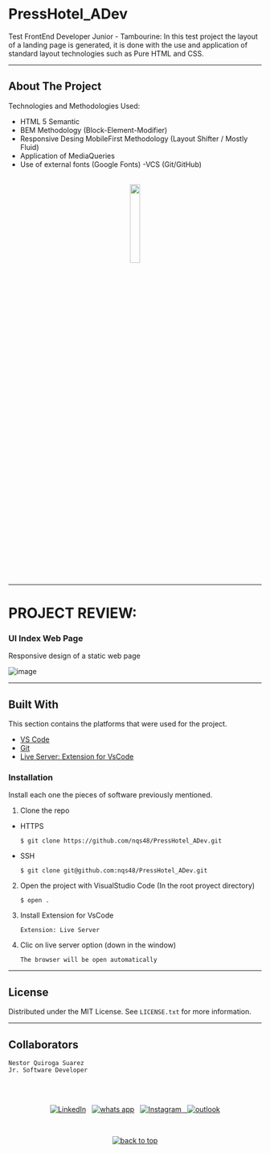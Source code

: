 # PressHotel_ADev

Test FrontEnd Developer Junior - Tambourine: In this test project the layout of a landing page is generated, it is done with the use and application of standard layout technologies such as Pure HTML and CSS.

---

<!-- ABOUT THE PROJECT -->
## About The Project

Technologies and Methodologies Used:

- HTML 5 Semantic
- BEM Methodology (Block-Element-Modifier)
- Responsive Desing MobileFirst Methodology (Layout Shifter / Mostly Fluid)
- Application of MediaQueries
- Use of external fonts (Google Fonts)
-VCS (Git/GitHub)

<p align="center">
<br/>
<a href="https://adev-presshotel-clone.netlify.app/"><img src="https://img.shields.io/badge/Click to webpage-ff8811?style=for-the-badge" width="20%"/></a>
</p>



---

# PROJECT REVIEW:

### UI Index Web Page

Responsive design of a static web page 

![image](https://res.cloudinary.com/adev48/image/upload/v1654233356/Deployments/PressHotel/ViewDesktop_y5qcuh.jpg)


---

## Built With

This section contains the platforms that were used for the project.

* [VS Code](https://code.visualstudio.com/)
* [Git](https://git-scm.com/)
* [Live Server: Extension for VsCode](https://marketplace.visualstudio.com/items?itemName=ritwickdey.LiveServer)


### Installation

Install each one the pieces of software previously mentioned.


1. Clone the repo

- HTTPS
   ```
   $ git clone https://github.com/nqs48/PressHotel_ADev.git
   ```


- SSH
   ```
   $ git clone git@github.com:nqs48/PressHotel_ADev.git
   ```


2. Open the project with VisualStudio Code (In the root proyect directory)

   ```
   $ open .
   ```
   
3. Install Extension for VsCode 

   ```
   Extension: Live Server
   ```
   
4. Clic on live server option (down in the window) 

   ```
   The browser will be open automatically
   ```

---

<!-- LICENSE -->
## License

Distributed under the MIT License. See `LICENSE.txt` for more information.

---

<!-- CONTACT -->
## Collaborators
```
Nestor Quiroga Suarez
Jr. Software Developer
```
<br>

<p align="center">
<br>
<a href="https://www.linkedin.com/in/nqs48/"><img src="https://img.shields.io/badge/linkedin-%230077B5.svg?&style=for-the-badge&logo=linkedin&logoColor=white" alt="LinkedIn" /></a>&nbsp;&nbsp;
<a href="https://api.whatsapp.com/send/?phone=573102095353&text=Hola+Nestea%2C+vi+tu+perfil+de+github+y+me+encanto+el+trabajo+que+haces%21%21&type=phone_number&app_absent=0"><img src="https://img.shields.io/badge/what's app-2d572c?style=for-the-badge&logo=whatsapp" alt="whats app" /></a>&nbsp;&nbsp;
<a href="https://www.instagram.com/nqs48/"><img src="https://img.shields.io/badge/instagram-white?style=for-the-badge&logo=instagram" alt="Instagram"/>&nbsp;&nbsp;
<a href="mailto:nqs48@hotmail.com"><img src="https://img.shields.io/badge/outlook-blue?&style=for-the-badge&logo=microsoft-outlook&logoColor=white" alt="outlook"/></a>
</a>
</p>
<br>
<p align='center'>
  <a href="#top"><img src="https://img.shields.io/badge/Back to Top-black?" alt="back to top"/></a>
</p>
